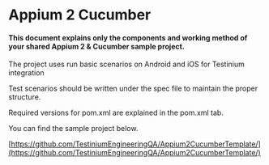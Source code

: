 # Appium 2 Cucumber

#### This document explains only the components and working method of your shared Appium 2 & Cucumber sample project.

The project uses run basic scenarios on Android and iOS for Testinium integration

Test scenarios should be written under the spec file to maintain the proper structure.

Required versions for pom.xml are explained in the pom.xml tab.

You can find the sample project below.

[https://github.com/TestiniumEngineeringQA/Appium2CucumberTemplate/](https://github.com/TestiniumEngineeringQA/Appium2CucumberTemplate/)
